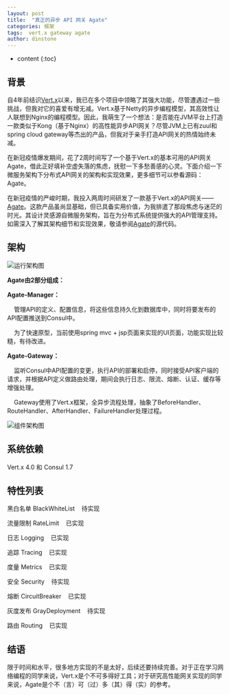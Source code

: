 ```yaml
---
layout: post
title:  "真正的异步 API 网关 Agate"
categories: 框架
tags:  vert.x gateway agate
author: dinstone
---
```


* content
{:toc}


## 背景

自4年前结识[Vert.x](https://vertx.io/)以来，我已在多个项目中领略了其强大功能，尽管遭遇过一些挑战，但我对它的喜爱有增无减。Vert.x基于Netty的异步编程模型，其高效性让人联想到Nginx的编程模型。因此，我萌生了一个想法：是否能在JVM平台上打造一款类似于Kong（基于Nginx）的高性能异步API网关？尽管JVM上已有zuul和spring cloud gateway等杰出的产品，但我对于亲手打造API网关的热情始终未减。

在新冠疫情爆发期间，花了2周时间写了一个基于Vert.x的基本可用的API网关Agate，借此正好填补空虚失落的焦虑，抚慰一下多愁善感的心灵。下面介绍一下微服务架构下分布式API网关的架构和实现效果，更多细节可以参看源码：Agate。

在新冠疫情的严峻时期，我投入两周时间研发了一款基于Vert.x的API网关——[Agate](https://github.com/dinstone/agate)。这款产品虽尚显基础，但已具备实用价值，为我排遣了那段焦虑与迷茫的时光。其设计灵感源自微服务架构，旨在为分布式系统提供强大的API管理支持。如需深入了解其架构细节和实现效果，敬请参阅[Agate](https://github.com/dinstone/agate)的源代码。

## 架构

![运行架构图]({{site.url}}/img/vertx/agate-rmd.png)

**Agate由2部分组成：**

**Agate-Manager：**

    管理API的定义、配置信息，将这些信息持久化到数据库中，同时将要发布的API配置推送到Consul中。

    为了快速原型，当前使用spring mvc + jsp页面来实现的UI页面，功能实现比较糙，有待改进。

**Agate-Gateway：**

    监听Consul中API配置的变更，执行API的部署和启停，同时接受API客户端的请求，并根据API定义做路由处理，期间会执行日志、限流、熔断、认证、缓存等增强处理。

    Gateway使用了Vert.x框架，全异步流程处理，抽象了BeforeHandler、RouteHandler、AfterHandler、FailureHandler处理过程。

![组件架构图]({{site.url}}/img/vertx/agate-rmd.png)

## 系统依赖

Vert.x 4.0 和 Consul 1.7

## 特性列表

黑白名单 BlackWhiteList    待实现

流量限制 RateLimit    已实现

日志 Logging    已实现

追踪 Tracing    已实现

度量 Metrics    已实现

安全 Security    待实现

熔断 CircuitBreaker    已实现

灰度发布 GrayDeployment    待实现

路由 Routing    已实现


## 结语

限于时间和水平，很多地方实现的不是太好，后续还要持续完善。对于正在学习网络编程的同学来说，Vert.x是个不可多得好工具；对于研究高性能网关实现的同学来说，Agate是个不（言）可（过）多（其）得（实）的参考。
